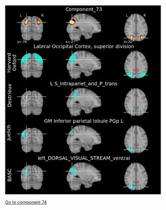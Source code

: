 ![73](preliminary/73.jpg "Component 73")

[Go to component 74](https://parietal-inria.github.io/MODL_atlas/128/74 "Component 74")

